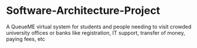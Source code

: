 # Software-Architecture-Project
A QueueME virtual system for students and people needing to visit crowded university offices or banks like registration, IT support, transfer of money, paying fees, etc
